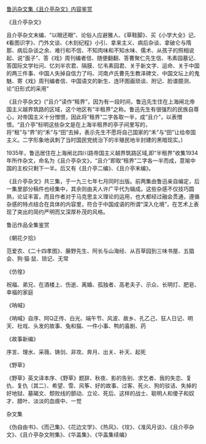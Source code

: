 [鲁迅杂文集《且介亭杂文》内容鉴赏](https://www.vrrw.net/wx/10129.html)

《且介亭杂文》

且介亭杂文末编、“以眼还眼”、论俗人应避雅人、《草鞋脚》、买《小学大全》记、《看图识字》、门外文谈、《木刻纪程》小引、拿来主义、病后杂谈、拿破仑与隋那、病后杂谈之余、难行和不信、不知肉味和不知水味、儒术、从孩子的照相说起、说“面子”、答《戏》周刊编者信、随便翻翻、答曹聚仁先生信、韦素园墓记、答国际文学社问、忆刘半农君、隔膜、忆韦素园君、关于新文字、运命、关于中国的两三件事、中国人失掉自信力了吗、河南卢氏曹先生教泽碑文、中国文坛上的鬼魅、寄《戏》周刊编者信、中国语文的新生、连环图画琐谈、附记、脸谱臆测、论“旧形式的采用”

《且介亭杂文》(“且介”读作“租界”，因为有一段时间，鲁迅先生住在上海闸北帝国主义越界筑路的区域，这个地区有“半租界”之称。鲁迅先生有很强烈的民族自尊心，对帝国主义十分憎恨，因此将“租界”二字各取一半，成“且介”，以表憎恨。“且介亭”标明这些杂文是在上海半租界的亭子间里写的，将“租”与“界”的“禾”与“田”去掉，表示先生不愿将自己国家的“禾”与“田”让给帝国主义。二字形象地讽刺了当时国民党统治下的半殖民地半封建的黑暗现实。)



1935年，鲁迅居住在上海闸北四川路帝国主义越界筑路区域,即“半租界”收集1934年所作杂文，命名为《且介亭杂文》，“且介”即取“租界”二字各一半而成，意喻中国的主权只剩下一半。后又有《且介亭二编》、《且介亭末编》。

《且介亭杂文》共三集，于一九三七年七月同时出版。前两集由鲁迅亲自编定，后一集里部分稿件也经集中，其余则由夫人许广平代为辑成。这些杂感不仅技巧圆熟，论证丰富，而且作者对于马克思主义理论的运用，也大都经过融会贯通，遵循杂感的特点结合在具体的内容里，符合于中国成语的所谓“深入化境”，在艺术上表现了突出的简约严明而又深厚朴茂的风格。

鲁迅作品全集鉴赏

《朝花夕拾》

范爱农、《二十四孝图》、藤野先生、阿长与山海经、从百草园到三味书屋、五猖会、狗·猫·鼠、琐记、无常

《仿徨》

祝福、弟兄、在酒楼上、伤逝、离婚、孤独者、高老夫子、示众、长明灯、肥皂、幸福的家庭

《呐喊》

《呐喊》自序、阿Q正传、白光、端午节、风波、故乡、孔乙己、狂人日记、明天、社戏、头发的故事、兔和猫、一件小事、鸭的喜剧、药

《故事新编》

序言、理水、采薇、铸剑、非攻、奔月、出关、补天、起死

《野草》

《野草》英文译本序、《野草》题辞、秋夜、影的告别、求乞者、我的失恋、复仇、复仇〔其二〕、希望、雪、风筝、好的故事、过客、死火、狗的驳诘、失掉的好地狱、墓碣文、颓败线的颤动、立论、死后、这样的战士、聪明人和傻子和奴才、腊叶、淡淡的血痕中、一觉

杂文集

《伪自由书》、《而己集》、《花边文学》、《热风》、《坟》、《准风月谈》、《且介亭杂文》、《且介亭杂文附集》、《华盖集》、《华盖集续编》

